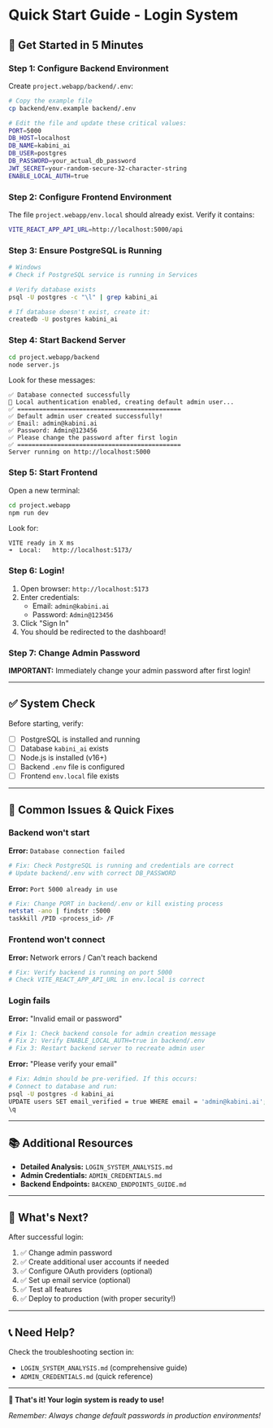# Quick Start Guide - Login System

## 🚀 Get Started in 5 Minutes

### Step 1: Configure Backend Environment

Create `project.webapp/backend/.env`:

```bash
# Copy the example file
cp backend/env.example backend/.env

# Edit the file and update these critical values:
PORT=5000
DB_HOST=localhost
DB_NAME=kabini_ai
DB_USER=postgres
DB_PASSWORD=your_actual_db_password
JWT_SECRET=your-random-secure-32-character-string
ENABLE_LOCAL_AUTH=true
```

### Step 2: Configure Frontend Environment

The file `project.webapp/env.local` should already exist. Verify it contains:

```bash
VITE_REACT_APP_API_URL=http://localhost:5000/api
```

### Step 3: Ensure PostgreSQL is Running

```bash
# Windows
# Check if PostgreSQL service is running in Services

# Verify database exists
psql -U postgres -c "\l" | grep kabini_ai

# If database doesn't exist, create it:
createdb -U postgres kabini_ai
```

### Step 4: Start Backend Server

```bash
cd project.webapp/backend
node server.js
```

Look for these messages:
```
✅ Database connected successfully
🔐 Local authentication enabled, creating default admin user...
✅ =============================================
✅ Default admin user created successfully!
✅ Email: admin@kabini.ai
✅ Password: Admin@123456
✅ Please change the password after first login
✅ =============================================
Server running on http://localhost:5000
```

### Step 5: Start Frontend

Open a new terminal:

```bash
cd project.webapp
npm run dev
```

Look for:
```
VITE ready in X ms
➜  Local:   http://localhost:5173/
```

### Step 6: Login!

1. Open browser: `http://localhost:5173`
2. Enter credentials:
   - Email: `admin@kabini.ai`
   - Password: `Admin@123456`
3. Click "Sign In"
4. You should be redirected to the dashboard!

### Step 7: Change Admin Password

**IMPORTANT:** Immediately change your admin password after first login!

---

## ✅ System Check

Before starting, verify:

- [ ] PostgreSQL is installed and running
- [ ] Database `kabini_ai` exists
- [ ] Node.js is installed (v16+)
- [ ] Backend `.env` file is configured
- [ ] Frontend `env.local` file exists

---

## 🐛 Common Issues & Quick Fixes

### Backend won't start

**Error:** `Database connection failed`
```bash
# Fix: Check PostgreSQL is running and credentials are correct
# Update backend/.env with correct DB_PASSWORD
```

**Error:** `Port 5000 already in use`
```bash
# Fix: Change PORT in backend/.env or kill existing process
netstat -ano | findstr :5000
taskkill /PID <process_id> /F
```

### Frontend won't connect

**Error:** Network errors / Can't reach backend
```bash
# Fix: Verify backend is running on port 5000
# Check VITE_REACT_APP_API_URL in env.local is correct
```

### Login fails

**Error:** "Invalid email or password"
```bash
# Fix 1: Check backend console for admin creation message
# Fix 2: Verify ENABLE_LOCAL_AUTH=true in backend/.env
# Fix 3: Restart backend server to recreate admin user
```

**Error:** "Please verify your email"
```bash
# Fix: Admin should be pre-verified. If this occurs:
# Connect to database and run:
psql -U postgres -d kabini_ai
UPDATE users SET email_verified = true WHERE email = 'admin@kabini.ai';
\q
```

---

## 📚 Additional Resources

- **Detailed Analysis:** `LOGIN_SYSTEM_ANALYSIS.md`
- **Admin Credentials:** `ADMIN_CREDENTIALS.md`
- **Backend Endpoints:** `BACKEND_ENDPOINTS_GUIDE.md`

---

## 🎯 What's Next?

After successful login:

1. ✅ Change admin password
2. ✅ Create additional user accounts if needed
3. ✅ Configure OAuth providers (optional)
4. ✅ Set up email service (optional)
5. ✅ Test all features
6. ✅ Deploy to production (with proper security!)

---

## 📞 Need Help?

Check the troubleshooting section in:
- `LOGIN_SYSTEM_ANALYSIS.md` (comprehensive guide)
- `ADMIN_CREDENTIALS.md` (quick reference)

---

**🎉 That's it! Your login system is ready to use!**

*Remember: Always change default passwords in production environments!*

